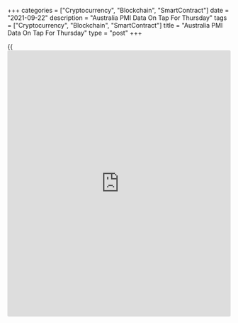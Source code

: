 +++
categories = ["Cryptocurrency", "Blockchain", "SmartContract"]
date = "2021-09-22"
description = "Australia PMI Data On Tap For Thursday"
tags = ["Cryptocurrency", "Blockchain", "SmartContract"]
title = "Australia PMI Data On Tap For Thursday"
type = "post"
+++

{{<iframe id="large-banner" src="https://www.bounty.group/#slide=20.0" width="100%" height="600" scrolling="no" style="border: 0px solid rgb(216, 221, 230); border-radius: 3px;">}}

Australia will on Thursday release September PMI data from Markit
Economics, highlighting a busy day for Asia-Pacific economic activity.
In August, the manufacturing index had a score of 52.0, while the
services index was at 42.9 and the composite came in at 43.3.

Singapore will release August figures for consumer prices; in July,
overall inflation was down 0.2 percent on month and up 2.5 percent on
year, while core CPI rose an annual 1.0 percent.

The central bank in Taiwan will wrap up its monetary [policy](https://www.fintechee.com/policy/) meeting and
then announce its decision on interest rates; the bank is widely
expected to keep its benchmark lending rate steady at 1.125 percent.

Taiwan also will see August figures for retail sales; in July, sales
were down 0.3 percent on year.

Hong Kong will provide Q2 numbers for its current account; in the three
months prior, the current account surplus was HKD59.8 billion.

Thailand will release August numbers for imports, exports and trade
balance. Imports are expected to surged 40.35 percent on year, slowing
from 45.95 percent in July. Exports are called higher by an annual 13.5
percent, down from 20.27 percent in the previous month. The trade
surplus is pegged at $0.97 billion, up from $0.18 billion a month
earlier.

The central bank in the Philippines will wrap up its monetary [policy](https://www.fintechee.com/policy/)
meeting and then announce its decision on interest rates; the bank is
widely expected to keep its benchmark lending rate steady at 2 percent.

Finally, the [markets][1] in Japan are closed on Thursday for the
Autumnal Equinox; they return to action on Friday.

For comments and feedback [contact](https://www.playgroundfx.com/contact/): editorial@rtt[news](https://www.letsplayfx.com/blog/forex-news-website/).com

[Economic News][2]

 **What parts of the world are seeing the best (and worst) economic
performances lately? Click[here][3] to check out our [Econ Scorecard][3]
and find out! See up-to-the-moment [ranking](https://www.playgroundfx.com/blog/crypto-exchange-ranking/)s for the best and worst
performers in [GDP][3], [unemployment rate][4], [inflation][5] and much
more.**

   1. www.rtt[news](https://www.letsplayfx.com/blog/forex-news-website/).com/Content/Markets.aspx
   2. www.rtt[news](https://www.letsplayfx.com/blog/forex-news-website/).com/Content/EconomicNews.aspx
   3. www.rtt[news](https://www.letsplayfx.com/blog/forex-news-website/).com/economic-scorecard/world-rank/GDP/highest-performance.aspx
   4. www.rtt[news](https://www.letsplayfx.com/blog/forex-news-website/).com/economic-scorecard/world-rank/unemployment-rate/lowest-performance.aspx
   5. www.rtt[news](https://www.letsplayfx.com/blog/forex-news-website/).com/economic-scorecard/world-rank/CPI/highest-performance.aspx